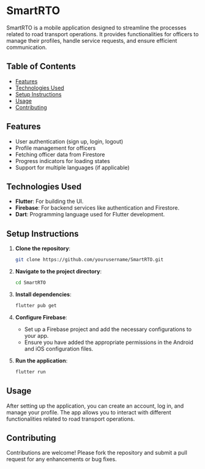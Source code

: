 # SmartRTO

SmartRTO is a mobile application designed to streamline the processes related to road transport operations. It provides functionalities for officers to manage their profiles, handle service requests, and ensure efficient communication.

## Table of Contents

- [Features](#features)
- [Technologies Used](#technologies-used)
- [Setup Instructions](#setup-instructions)
- [Usage](#usage)
- [Contributing](#contributing)

## Features

- User authentication (sign up, login, logout)
- Profile management for officers
- Fetching officer data from Firestore
- Progress indicators for loading states
- Support for multiple languages (if applicable)

## Technologies Used

- **Flutter**: For building the UI.
- **Firebase**: For backend services like authentication and Firestore.
- **Dart**: Programming language used for Flutter development.

## Setup Instructions

1. **Clone the repository**:
    ```bash
    git clone https://github.com/yourusername/SmartRTO.git
    ```

2. **Navigate to the project directory**:
    ```bash
    cd SmartRTO
    ```

3. **Install dependencies**:
    ```bash
    flutter pub get
    ```

4. **Configure Firebase**:
   - Set up a Firebase project and add the necessary configurations to your app.
   - Ensure you have added the appropriate permissions in the Android and iOS configuration files.

5. **Run the application**:
    ```bash
    flutter run
    ```

## Usage

After setting up the application, you can create an account, log in, and manage your profile. The app allows you to interact with different functionalities related to road transport operations.

## Contributing

Contributions are welcome! Please fork the repository and submit a pull request for any enhancements or bug fixes.
